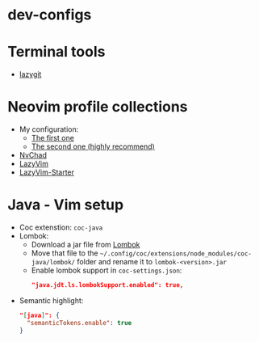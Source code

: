 # dev-configs

# Terminal tools
- [lazygit](https://github.com/jesseduffield/lazygit)

# Neovim profile collections
- My configuration:
  - [The first one](https://github.com/anhle199/nvim-backup)
  - [The second one (highly recommend)](https://github.com/anhle199/ha-vim)
- [NvChad](https://github.com/anhle199/NvChad)
- [LazyVim](https://github.com/anhle199/LazyVim)
- [LazyVim-Starter](https://github.com/anhle199/LazyVim-Starter)

# Java - Vim setup
- Coc extenstion: `coc-java`
- Lombok:
  - Download a jar file from [Lombok](https://projectlombok.org/download)
  - Move that file to the `~/.config/coc/extensions/node_modules/coc-java/lombok/` folder and rename it to `lombok-<version>.jar`
  - Enable lombok support in `coc-settings.json`:
    ```json
    "java.jdt.ls.lombokSupport.enabled": true,
    ```
- Semantic highlight:
  ```json
  "[java]": {
    "semanticTokens.enable": true
  }
  ```
